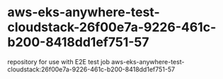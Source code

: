 # aws-eks-anywhere-test-cloudstack-26f00e7a-9226-461c-b200-8418dd1ef751-57
repository for use with E2E test job aws-eks-anywhere-test-cloudstack:26f00e7a-9226-461c-b200-8418dd1ef751-57
